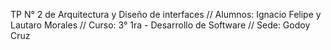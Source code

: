 TP N° 2 de Arquitectura y Diseño de interfaces //
Alumnos: Ignacio Felipe y Lautaro Morales //
Curso: 3° 1ra - Desarrollo de Software //
Sede: Godoy Cruz

